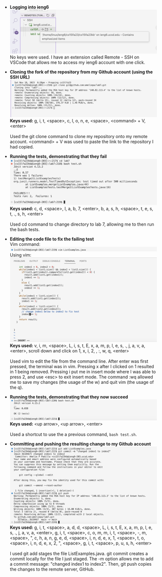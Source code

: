 - **Logging into ieng6** <br />
![Image](7-login.png)
No keys were used. I have an extension called Remote - SSH on VSCode that allows me to access my ieng6 account with one click.

- **Cloning the fork of the repository from my Github account (using the SSH URL)** <br />
![Image](7-cloning.png)
**Keys used:** g, i, t, \<space>, c, l, o, n, e, \<space>, \<command> + V, \<enter> <br /> <br />
Used the git clone command to clone my repository onto my remote account. \<command> + V was used to paste the link to the repository I had copied.  <br />

- **Running the tests, demonstrating that they fail** <br />
![Image](7-runtests.png)
**Keys used:** c, d, \<space>, l, a, b, 7, \<enter>, b, a, s, h, \<space>, t, e, s, t, ., s, h, \<enter> <br /> <br />
Used cd command to change directory to lab 7, allowing me to then run the bash tests. <br />

- **Editing the code file to fix the failing test** <br />
Vim command:
![Image](7-vimcommand.png)
Using vim:
![Image](7-insidevim.png)
**Keys used:** v, i, m, \<space>, L, i, s, t, E, x, a, m, p, l, e, s, ., j, a, v, a, \<enter>, scroll down and click on 1, x, i, 2, <esc>, :, w, q, \<enter> <br /> <br />
Used vim to edit the file from the command line. After enter was first pressed, the terminal was in vim. Pressing x after I clicked on 1 resulted in 1 being removed. Pressing i put me in insert mode where I was able to press 2, and use \<esc> to exit insert mode. The command :wq allowed me to save my changes (the usage of the w) and quit vim (the usage of the q). <br />

- **Running the tests, demonstrating that they now succeed** <br />
![Image](7-runagain.png)
**Keys used:** \<up arrow>,  \<up arrow>, \<enter> <br /> <br />
Used a shortcut to use the a previous command, `bash test.sh`.<br />

- **Committing and pushing the resulting change to my Github account** <br />
![Image](7-committing.png)
**Keys used:** g, i, t, \<space>, a, d, d, \<space>, L, i, s, t, E, x, a, m, p, l, e, s, ., j, a, v, a, \<enter>, g, i, t, \<space>, c, o, m, m, i, t, \<space>, -, m, \<space>, ", c, h, a, n, g, e, d, \<space>, i, n, d, e, x, 1, \<space>, t, o, \<space>, i, n, d, e, x, 2, ", \<space>, g, i, t, \<space>, p, u, s, h, \<enter> <br /> <br />
I used git add stages the file ListExamples.java. git commit creates a commit locally for the file I just staged. The -m option allows me to add a commit message: "changed index1 to index2". Then, git push copies the changes to the remote server, GitHub.
